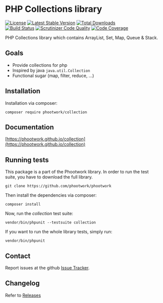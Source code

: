# PHP Collections library

[![License](https://img.shields.io/github/license/phootwork/collection.svg?style=flat-square)](https://packagist.org/packages/phootwork/collection)
[![Latest Stable Version](https://img.shields.io/packagist/v/phootwork/collection.svg?style=flat-square)](https://packagist.org/packages/phootwork/collection)
[![Total Downloads](https://img.shields.io/packagist/dt/phootwork/collection.svg?style=flat-square&colorB=007ec6)](https://packagist.org/packages/phootwork/collection)<br>
[![Build Status](https://img.shields.io/scrutinizer/build/g/phootwork/collection.svg?style=flat-square)](https://travis-ci.org/phootwork/collection)
[![Scrutinizer Code Quality](https://img.shields.io/scrutinizer/g/phootwork/collection.svg?style=flat-square)](https://scrutinizer-ci.com/g/phootwork/collection)
[![Code Coverage](https://img.shields.io/scrutinizer/coverage/g/phootwork/collection.svg?style=flat-square)](https://scrutinizer-ci.com/g/phootwork/collection)

PHP Collections library which contains ArrayList, Set, Map, Queue & Stack.

## Goals

- Provide collections for php
- Inspired by java `java.util.Collection`
- Functional sugar (map, filter, reduce, ...)

## Installation

Installation via composer:

```
composer require phootwork/collection
```

## Documentation

[https://phootwork.github.io/collection](https://phootwork.github.io/collection)

## Running tests

This package is a part of the Phootwork library. In order to run the test suite, you have to download the full library.

```
git clone https://github.com/phootwork/phootwork
```
Then install the dependencies via composer:

```
composer install
```
Now, run the *collection* test suite:

```
vendor/bin/phpunit --testsuite collection
```
If you want to run the whole library tests, simply run:

```
vendor/bin/phpunit
```

## Contact

Report issues at the github [Issue Tracker](https://github.com/phootwork/collection/issues).

## Changelog

Refer to [Releases](https://github.com/phootwork/collection/releases)
